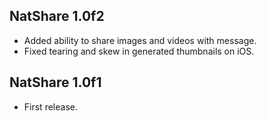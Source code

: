 ## NatShare 1.0f2
+ Added ability to share images and videos with message.
+ Fixed tearing and skew in generated thumbnails on iOS.

## NatShare 1.0f1
+ First release.